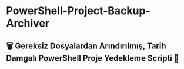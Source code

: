 # PowerShell-Project-Backup-Archiver
## 🗑️ Gereksiz Dosyalardan Arındırılmış, Tarih Damgalı PowerShell Proje Yedekleme Scripti 📂
